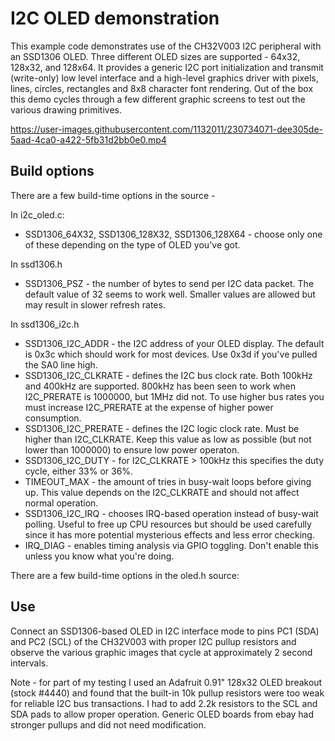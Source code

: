 # I2C OLED demonstration
This example code demonstrates use of the CH32V003 I2C peripheral with an SSD1306
OLED. Three different OLED sizes are supported - 64x32, 128x32, and 128x64.
It provides a generic I2C port initialization and transmit (write-only) low level
interface and a high-level graphics driver with pixels, lines, circles, rectangles
and 8x8 character font rendering. Out of the box this demo cycles through a few
different graphic screens to test out the various drawing primitives.


https://user-images.githubusercontent.com/1132011/230734071-dee305de-5aad-4ca0-a422-5fb31d2bb0e0.mp4

## Build options
There are a few build-time options in the source - 

In i2c_oled.c:
* SSD1306_64X32, SSD1306_128X32, SSD1306_128X64 - choose only one of these
depending on the type of OLED you've got.

In ssd1306.h
* SSD1306_PSZ - the number of bytes to send per I2C data packet. The default value
of 32 seems to work well. Smaller values are allowed but may result in slower
refresh rates.

In ssd1306_i2c.h
* SSD1306_I2C_ADDR - the I2C address of your OLED display. The default is 0x3c
which should work for most devices. Use 0x3d if you've pulled the SA0 line high.
* SSD1306_I2C_CLKRATE - defines the I2C bus clock rate. Both 100kHz and 400kHz
are supported. 800kHz has been seen to work when I2C_PRERATE is 1000000, but 1MHz
did not. To use higher bus rates you must increase I2C_PRERATE at the expense of
higher power consumption.
* SSD1306_I2C_PRERATE - defines the I2C logic clock rate. Must be higher than
I2C_CLKRATE. Keep this value as low as possible (but not lower than 1000000) to
ensure low power operaton.
* SSD1306_I2C_DUTY - for I2C_CLKRATE > 100kHz this specifies the duty cycle,
either 33% or 36%.
* TIMEOUT_MAX - the amount of tries in busy-wait loops before giving up. This
value depends on the I2C_CLKRATE and should not affect normal operation.
* SSD1306_I2C_IRQ - chooses IRQ-based operation instead of busy-wait polling.
Useful to free up CPU resources but should be used carefully since it has more
potential mysterious effects and less error checking.
* IRQ_DIAG - enables timing analysis via GPIO toggling. Don't enable this unless
you know what you're doing.

There are a few build-time options in the oled.h source:

## Use
Connect an SSD1306-based OLED in I2C interface mode to pins PC1 (SDA) and PC2 (SCL)
of the CH32V003 with proper I2C pullup resistors and observe the various graphic
images that cycle at approximately 2 second intervals.

Note - for part of my testing I used an Adafruit 0.91" 128x32 OLED breakout
(stock #4440) and found that the built-in 10k pullup resistors were too weak for
reliable I2C bus transactions. I had to add 2.2k resistors to the SCL and SDA
pads to allow proper operation. Generic OLED boards from ebay had stronger pullups
and did not need modification.

